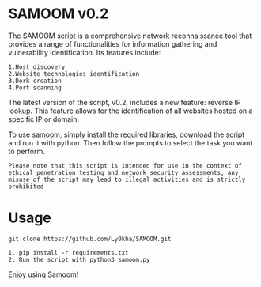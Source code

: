 # SAMOOM v0.2
The SAMOOM script is a comprehensive network reconnaissance tool that provides a range of functionalities for information gathering and vulnerability identification. Its features include:

    1.Host discovery
    2.Website technologies identification
    3.Dork creation
    4.Port scanning
The latest version of the script, v0.2, includes a new feature:
reverse IP lookup. This feature allows for the identification of all websites hosted on a specific IP or domain.

To use samoom, simply install the required libraries, download the script and run it with python. Then follow the prompts to select the task you want to perform.

`Please note that this script is intended for use in the context of ethical penetration testing and network security assessments, any misuse of the script may lead to illegal activities and is strictly prohibited`

# Usage
```
git clone https://github.com/Ly0kha/SAMOOM.git
```

```
1. pip install -r requirements.txt
2. Run the script with python3 samoom.py
```
Enjoy using Samoom!
